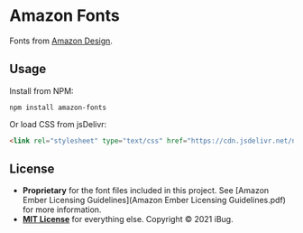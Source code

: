 # Amazon Fonts

Fonts from [Amazon Design](https://developer.amazon.com/alexa/branding/echo-guidelines/identity-guidelines/typography).

## Usage

Install from NPM:

```shell
npm install amazon-fonts
```

Or load CSS from jsDelivr:

```html
<link rel="stylesheet" type="text/css" href="https://cdn.jsdelivr.net/npm/amazon-fonts@1/fonts/stylesheet.css" />
```

## License

- **Proprietary** for the font files included in this project. See [Amazon Ember Licensing Guidelines](Amazon Ember Licensing Guidelines.pdf) for more information.
- [**MIT License**](https://opensource.org/licenses/MIT) for everything else. Copyright &copy; 2021 iBug.
